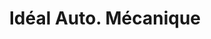 ---
title: "Idéal Auto. Mécanique"
url: /les-pennes-mirabeau/ideal-auto-mecanique/
shop: Autowerkstatt
---